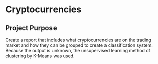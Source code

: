 # Cryptocurrencies

## Project Purpose

Create a report that includes what cryptocurrencies are on the trading market and how they can be grouped to create a classification system.  Because the output is unknown, the unsupervised learning method of clustering by K-Means was used. 
